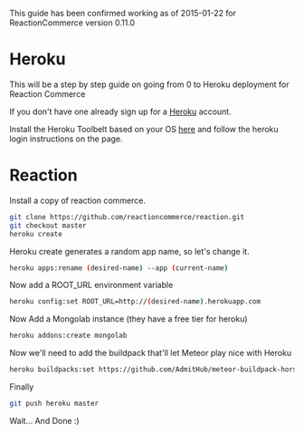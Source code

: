 This guide has been confirmed working as of 2015-01-22 for ReactionCommerce version 0.11.0

# Heroku

This will be a step by step guide on going from 0 to Heroku deployment for Reaction Commerce

If you don't have one already sign up for a [Heroku](https://signup.heroku.com/login) account.

Install the Heroku Toolbelt based on your OS [here](https://toolbelt.heroku.com/) and follow the heroku login instructions on the page.

# Reaction

Install a copy of reaction commerce.

```bash
git clone https://github.com/reactioncommerce/reaction.git
git checkout master 
heroku create
```

Heroku create generates a random app name, so let's change it.

```bash
heroku apps:rename (desired-name) --app (current-name) 
```

Now add a ROOT_URL environment variable 

```bash
heroku config:set ROOT_URL=http://(desired-name).herokuapp.com
```

Now Add a Mongolab instance (they have a free tier for heroku) 

```bash
heroku addons:create mongolab
```

Now we'll need to add the buildpack that'll let Meteor play nice with Heroku

```bash
heroku buildpacks:set https://github.com/AdmitHub/meteor-buildpack-horse.git
```

Finally

```bash
git push heroku master
```

Wait... And Done :) 